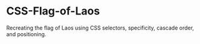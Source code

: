 # CSS-Flag-of-Laos
Recreating the flag of Laos using CSS selectors, specificity, cascade order, and positioning.
